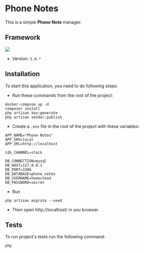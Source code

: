 # Phone Notes
This is a simple **Phone Note** manager.

## Framework
<p><img src="https://laravel.com/assets/img/components/logo-laravel.svg"></p>

- Version: `5.8.*`

## Installation

To start this application, you need to do following steps:

- Run these commands from the root of the project:
```
docker-compose up -d
composer install
php artisan key:generate
php artisan vendor:publish
```

- Create a `.env` file in the root of the project with these variables: 
```
APP_NAME="Phone Notes"
APP_ENV=local
APP_URL=http://localhost

LOG_CHANNEL=stack

DB_CONNECTION=mysql
DB_HOST=127.0.0.1
DB_PORT=3306
DB_DATABASE=phone_notes
DB_USERNAME=homestead
DB_PASSWORD=secret
```

- Run 

```
php artisan migrate --seed
```

- Then open http://localhost/ in you browser.

## Tests

To run project's tests run the following command:

```
php 
```

